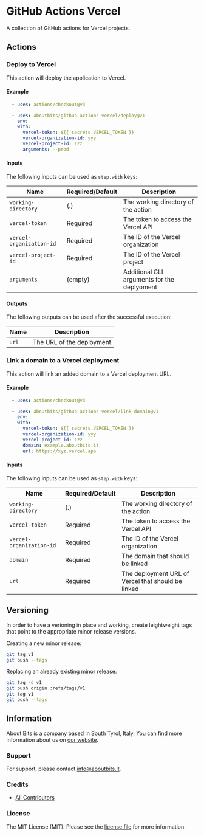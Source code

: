 # GitHub Actions Vercel

A collection of GitHub actions for Vercel projects.

## Actions

### Deploy to Vercel

This action will deploy the application to Vercel.

#### Example

```yaml
  - uses: actions/checkout@v3

  - uses: aboutbits/github-actions-vercel/deploy@v1
    env:
    with:
      vercel-token: ${{ secrets.VERCEL_TOKEN }}
      vercel-organization-id: yyy
      vercel-project-id: zzz
      arguments: --prod
```

#### Inputs

The following inputs can be used as `step.with` keys:

| Name                     | Required/Default | Description                                 |
|--------------------------|------------------|---------------------------------------------|
| `working-directory`      | (.)              | The working directory of the action         |
| `vercel-token`           | Required         | The token to access the Vercel API          |
| `vercel-organization-id` | Required         | The ID of the Vercel organization           |
| `vercel-project-id`      | Required         | The ID of the Vercel project                |
| `arguments`              | (empty)          | Additional CLI arguments for the deplyoment |

#### Outputs

The following outputs can be used after the successful execution:

| Name                     | Description                       |
|--------------------------|-----------------------------------|
| `url`                    | The URL of the deployment         |

### Link a domain to a Vercel deployment

This action will link an added domain to a Vercel deployment URL.

#### Example

```yaml
  - uses: actions/checkout@v3

  - uses: aboutbits/github-actions-vercel/link-domain@v1
    env:
    with:
      vercel-token: ${{ secrets.VERCEL_TOKEN }}
      vercel-organization-id: yyy
      vercel-project-id: zzz
      domain: example.aboutbits.it
      url: https://xyz.vercel.app
```

#### Inputs

The following inputs can be used as `step.with` keys:

| Name                     | Required/Default | Description                                        |
|--------------------------|------------------|----------------------------------------------------|
| `working-directory`      | (.)              | The working directory of the action                |
| `vercel-token`           | Required         | The token to access the Vercel API                 |
| `vercel-organization-id` | Required         | The ID of the Vercel organization                  |
| `domain`                 | Required         | The domain that should be linked                   |
| `url`                    | Required         | The deployment URL of Vercel that should be linked |

## Versioning

In order to have a verioning in place and working, create leightweight tags that point to the appropriate minor release versions.

Creating a new minor release:

```bash
git tag v1
git push --tags
```

Replacing an already existing minor release:

```bash
git tag -d v1
git push origin :refs/tags/v1
git tag v1
git push --tags
```

## Information

About Bits is a company based in South Tyrol, Italy. You can find more information about us on [our website](https://aboutbits.it).

### Support

For support, please contact [info@aboutbits.it](mailto:info@aboutbits.it).

### Credits

- [All Contributors](../../contributors)

### License

The MIT License (MIT). Please see the [license file](license.md) for more information.
